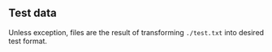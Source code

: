 ## Test data

Unless exception, files are the result of transforming `./test.txt` into desired test format.
